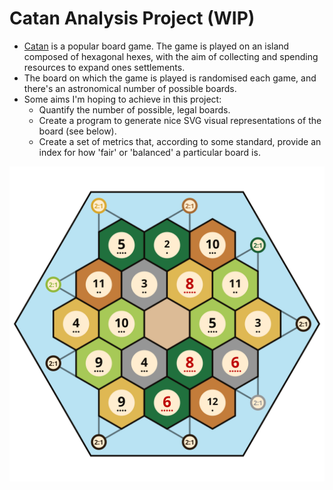 # Catan Analysis Project (WIP)

- [Catan](https://en.wikipedia.org/wiki/Catan) is a popular board game. The game is played on an island composed of hexagonal hexes, with the aim of collecting and spending resources to expand ones settlements.
- The board on which the game is played is randomised each game, and there's an astronomical number of possible boards. 
- Some aims I'm hoping to achieve in this project:
	- Quantify the number of possible, legal boards.
	- Create a program to generate nice SVG visual representations of the board (see below).
	- Create a set of metrics that, according to some standard, provide an index for how 'fair' or 'balanced' a particular board is.

![](./img/example_board.svg)
